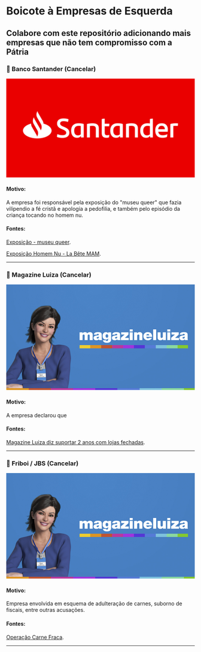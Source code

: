 # Boicote à Empresas de Esquerda

## Colabore com este repositório adicionando mais empresas que não tem compromisso com a Pátria

### 🚫 Banco Santander (Cancelar) 
![Banco Santander](/assets/img/santander.jpg)

#### Motivo:
A empresa foi responsável pela exposição do "museu queer" que fazia vilipendio a fé cristã e apologia a pedofilia, e também pelo episódio da criança tocando no homem nu.

#### Fontes:
[Exposição - museu queer](https://hyagootto.jusbrasil.com.br/artigos/497175040/exposicao-queer-museu-promovido-pelo-santander-cultural-arte-ou-crime "Exposição - museu queer").  

[Exposição Homem Nu - La Bête MAM](https://g1.globo.com/sao-paulo/noticia/interacao-de-crianca-com-artista-nu-em-museu-de-sp-gera-polemica.ghtml "Exposição Homem Nu - La Bête MAM").  

---

### 🚫 Magazine Luiza (Cancelar) 
![Magazine Luiza](/assets/img/magazine-luiza.jpg)

#### Motivo:
A empresa declarou que 

#### Fontes:
[Magazine Luiza diz suportar 2 anos com lojas fechadas](https://www.folhaimpacto.com.br/noticia/5445/magazine-luiza-diz-ter-folego-para-suportar-2-anos-de-lojas-fechadas "Magazine Luiza diz suportar 2 anos com lojas fechadas").  

---

### 🚫 Friboi / JBS (Cancelar) 
![Magazine Luiza](/assets/img/magazine-luiza.jpg)

#### Motivo:
Empresa envolvida em esquema de adulteração de carnes, suborno de fiscais, entre outras acusações.

#### Fontes:
[Operação Carne Fraca](https://exame.com/negocios/entenda-o-que-e-a-operacao-carne-fraca-e-os-impactos-para-a-brf/ "Operação Carne Fraca").  

---